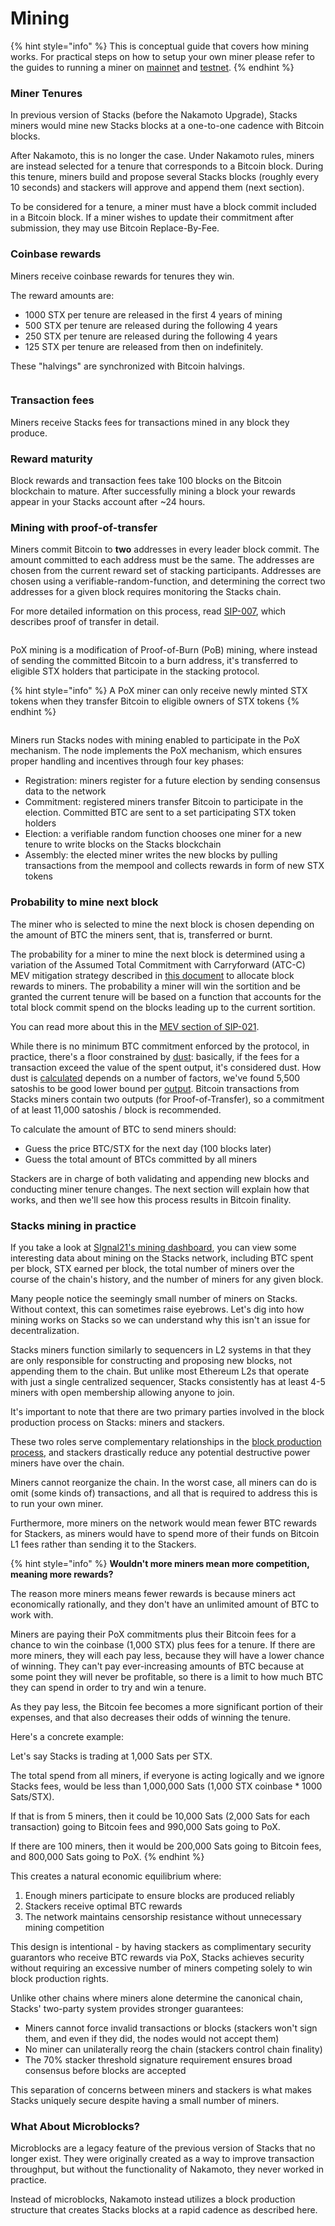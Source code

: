 # Mining

{% hint style="info" %}
This is conceptual guide that covers how mining works. For practical steps on how to setup your own miner please refer to the guides to running a miner on [mainnet](../../guides-and-tutorials/run-a-miner/mine-mainnet-stacks-tokens.md) and [testnet](../../guides-and-tutorials/run-a-miner/mine-testnet-stacks-tokens.md).
{% endhint %}

### Miner Tenures

In previous version of Stacks (before the Nakamoto Upgrade), Stacks miners would mine new Stacks blocks at a one-to-one cadence with Bitcoin blocks.

After Nakamoto, this is no longer the case. Under Nakamoto rules, miners are instead selected for a tenure that corresponds to a Bitcoin block. During this tenure, miners build and propose several Stacks blocks (roughly every 10 seconds) and stackers will approve and append them (next section).

To be considered for a tenure, a miner must have a block commit included in a Bitcoin block. If a miner wishes to update their commitment after submission, they may use Bitcoin Replace-By-Fee.

### Coinbase rewards

Miners receive coinbase rewards for tenures they win.

The reward amounts are:

* 1000 STX per tenure are released in the first 4 years of mining
* 500 STX per tenure are released during the following 4 years
* 250 STX per tenure are released during the following 4 years
* 125 STX per tenure are released from then on indefinitely.

These "halvings" are synchronized with Bitcoin halvings.

<figure><img src="../../.gitbook/assets/image (8).png" alt=""><figcaption></figcaption></figure>

### Transaction fees

Miners receive Stacks fees for transactions mined in any block they produce.

### Reward maturity

Block rewards and transaction fees take 100 blocks on the Bitcoin blockchain to mature. After successfully mining a block your rewards appear in your Stacks account after \~24 hours.

### Mining with proof-of-transfer

Miners commit Bitcoin to **two** addresses in every leader block commit. The amount committed to each address must be the same. The addresses are chosen from the current reward set of stacking participants. Addresses are chosen using a verifiable-random-function, and determining the correct two addresses for a given block requires monitoring the Stacks chain.

For more detailed information on this process, read [SIP-007](https://github.com/stacksgov/sips/blob/main/sips/sip-007/sip-007-stacking-consensus.md), which describes proof of transfer in detail.

<figure><img src="../../.gitbook/assets/image (9).png" alt=""><figcaption></figcaption></figure>

PoX mining is a modification of Proof-of-Burn (PoB) mining, where instead of sending the committed Bitcoin to a burn address, it's transferred to eligible STX holders that participate in the stacking protocol.

{% hint style="info" %}
A PoX miner can only receive newly minted STX tokens when they transfer Bitcoin to eligible owners of STX tokens
{% endhint %}

<figure><img src="../../.gitbook/assets/image (10).png" alt=""><figcaption></figcaption></figure>

Miners run Stacks nodes with mining enabled to participate in the PoX mechanism. The node implements the PoX mechanism, which ensures proper handling and incentives through four key phases:

* Registration: miners register for a future election by sending consensus data to the network
* Commitment: registered miners transfer Bitcoin to participate in the election. Committed BTC are sent to a set participating STX token holders
* Election: a verifiable random function chooses one miner for a new tenure to write blocks on the Stacks blockchain
* Assembly: the elected miner writes the new blocks by pulling transactions from the mempool and collects rewards in form of new STX tokens

### Probability to mine next block

The miner who is selected to mine the next block is chosen depending on the amount of BTC the miners sent, that is, transferred or burnt.

The probability for a miner to mine the next block is determined using a variation of the Assumed Total Commitment with Carryforward (ATC-C) MEV mitigation strategy described in [this document](https://github.com/stacksgov/sips/blob/feat/sip-021-nakamoto/sips/sip-021/MEV-Report.pdf) to allocate block rewards to miners. The probability a miner will win the sortition and be granted the current tenure will be based on a function that accounts for the total block commit spend on the blocks leading up to the current sortition.

You can read more about this in the [MEV section of SIP-021](https://github.com/stacksgov/sips/blob/feat/sip-021-nakamoto/sips/sip-021/sip-021-nakamoto.md#block-reward-distribution-and-mev).

While there is no minimum BTC commitment enforced by the protocol, in practice, there's a floor constrained by [dust](https://unchained-capital.com/blog/dust-thermodynamics/): basically, if the fees for a transaction exceed the value of the spent output, it's considered dust. How dust is [calculated](https://github.com/bitcoin/bitcoin/blob/master/src/policy/policy.cpp#L14) depends on a number of factors, we've found 5,500 satoshis to be good lower bound per [output](https://learnmeabitcoin.com/technical/output). Bitcoin transactions from Stacks miners contain two outputs (for Proof-of-Transfer), so a commitment of at least 11,000 satoshis / block is recommended.

To calculate the amount of BTC to send miners should:

* Guess the price BTC/STX for the next day (100 blocks later)
* Guess the total amount of BTCs committed by all miners

Stackers are in charge of both validating and appending new blocks and conducting miner tenure changes. The next section will explain how that works, and then we'll see how this process results in Bitcoin finality.

### Stacks mining in practice

If you take a look at [SIgnal21's mining dashboard](https://app.signal21.io/stacks/mining), you can view some interesting data about mining on the Stacks network, including BTC spent per block, STX earned per block, the total number of miners over the course of the chain's history, and the number of miners for any given block.

Many people notice the seemingly small number of miners on Stacks. Without context, this can sometimes raise eyebrows. Let's dig into how mining works on Stacks so we can understand why this isn't an issue for decentralization.

Stacks miners function similarly to sequencers in L2 systems in that they are only responsible for constructing and proposing new blocks, not appending them to the chain. But unlike most Ethereum L2s that operate with just a single centralized sequencer, Stacks consistently has at least 4-5 miners with open membership allowing anyone to join.

It's important to note that there are two primary parties involved in the block production process on Stacks: miners and stackers.

These two roles serve complementary relationships in the [block production process](./), and stackers drastically reduce any potential destructive power miners have over the chain.

Miners cannot reorganize the chain. In the worst case, all miners can do is omit (some kinds of) transactions, and all that is required to address this is to run your own miner.

Furthermore, more miners on the network would mean fewer BTC rewards for Stackers, as miners would have to spend more of their funds on Bitcoin L1 fees rather than sending it to the Stackers.

{% hint style="info" %}
**Wouldn't more miners mean more competition, meaning more rewards?**

The reason more miners means fewer rewards is because miners act economically rationally, and they don't have an unlimited amount of BTC to work with.

Miners are paying their PoX commitments plus their Bitcoin fees for a chance to win the coinbase (1,000 STX) plus fees for a tenure. If there are more miners, they will each pay less, because they will have a lower chance of winning. They can't pay ever-increasing amounts of BTC because at some point they will never be profitable, so there is a limit to how much BTC they can spend in order to try and win a tenure.

As they pay less, the Bitcoin fee becomes a more significant portion of their expenses, and that also decreases their odds of winning the tenure.

Here's a concrete example:

Let's say Stacks is trading at 1,000 Sats per STX.&#x20;

The total spend from all miners, if everyone is acting logically and we ignore Stacks fees, would be less than 1,000,000 Sats (1,000 STX coinbase \* 1000 Sats/STX).&#x20;

If that is from 5 miners, then it could be 10,000 Sats (2,000 Sats for each transaction) going to Bitcoin fees and 990,000 Sats going to PoX.&#x20;

If there are 100 miners, then it would be 200,000 Sats going to Bitcoin fees, and 800,000 Sats going to PoX.
{% endhint %}



This creates a natural economic equilibrium where:

1. Enough miners participate to ensure blocks are produced reliably
2. Stackers receive optimal BTC rewards
3. The network maintains censorship resistance without unnecessary mining competition

This design is intentional - by having stackers as complimentary security guarantors who receive BTC rewards via PoX, Stacks achieves security without requiring an excessive number of miners competing solely to win block production rights.

Unlike other chains where miners alone determine the canonical chain, Stacks' two-party system provides stronger guarantees:

* Miners cannot force invalid transactions or blocks (stackers won't sign them, and even if they did, the nodes would not accept them)
* No miner can unilaterally reorg the chain (stackers control chain finality)
* The 70% stacker threshold signature requirement ensures broad consensus before blocks are accepted

This separation of concerns between miners and stackers is what makes Stacks uniquely secure despite having a small number of miners.

### What About Microblocks?

Microblocks are a legacy feature of the previous version of Stacks that no longer exist. They were originally created as a way to improve transaction throughput, but without the functionality of Nakamoto, they never worked in practice.

Instead of microblocks, Nakamoto instead utilizes a block production structure that creates Stacks blocks at a rapid cadence as described here.
